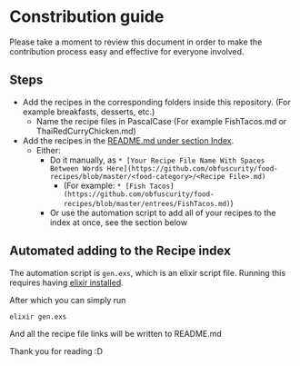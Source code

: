# Constribution guide
Please take a moment to review this document in order to make the contribution process easy and effective for everyone involved.

## Steps
* Add the recipes in the corresponding folders inside this repository. (For example breakfasts, desserts, etc.)
  * Name the recipe files in PascalCase (For example FishTacos.md or ThaiRedCurryChicken.md)
* Add the recipes in the [README.md under section Index](README.md#index).
  * Either:
    * Do it manually, as `* [Your Recipe File Name With Spaces Between Words Here](https://github.com/obfuscurity/food-recipes/blob/master/<food-category>/<Recipe File>.md)`
      * (For example: `* [Fish Tacos](https://github.com/obfuscurity/food-recipes/blob/master/entrees/FishTacos.md)`)
    * Or use the automation script to add all of your recipes to the index at once, see the section below

## Automated adding to the Recipe index
The automation script is `gen.exs`, which is an elixir script file.
Running this requires having [elixir installed](https://elixir-lang.org/install.html).

After which you can simply run
```sh
elixir gen.exs
```

And all the recipe file links will be written to README.md

Thank you for reading :D
